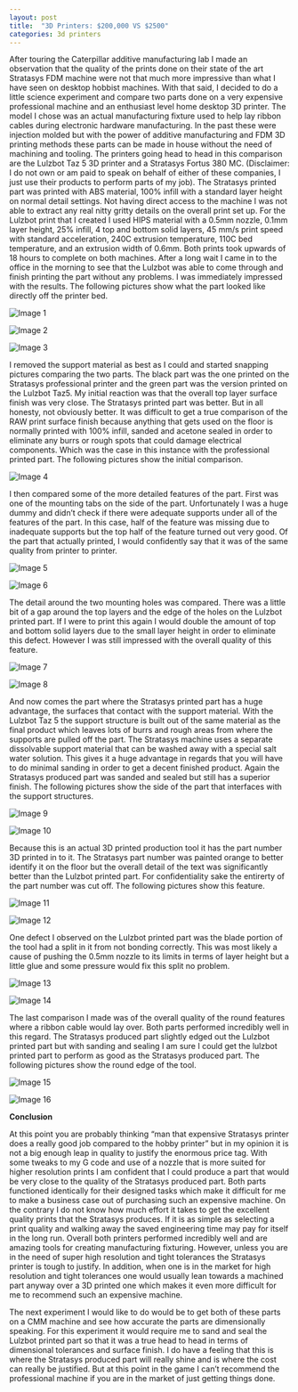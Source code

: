 ```yaml
---
layout: post
title:  "3D Printers: $200,000 VS $2500"
categories: 3d printers
---
```


After touring the Caterpillar additive manufacturing lab I made an observation that the quality of the prints done on their state of the art Stratasys FDM machine were not that much more impressive than what I have seen on desktop hobbist machines. With that said, I decided to do a little science experiment and compare two parts done on a very expensive professional machine and an enthusiast level home desktop 3D printer. The model I chose was an actual manufacturing fixture used to help lay ribbon cables during electronic hardware manufacturing. In the past these were injection molded but with the power of additive manufacturing and FDM 3D printing methods these parts can be made in house without the need of machining and tooling. The printers going head to head in this comparison are the Lulzbot Taz 5 3D printer and a Stratasys Fortus 380 MC. (Disclaimer: I do not own or am paid to speak on behalf of either of these companies, I just use their products to perform parts of my job). The Stratasys printed part was printed with ABS material, 100% infill with a standard layer height on normal detail settings. Not having direct access to the machine I was not able to extract any real nitty gritty details on the overall print set up. For the Lulzbot print that I created I used HIPS material with a 0.5mm nozzle, 0.1mm layer height, 25% infill, 4 top and bottom solid layers, 45 mm/s print speed with standard acceleration, 240C extrusion temperature, 110C bed temperature, and an extrusion width of 0.6mm. Both prints took upwards of 18 hours to complete on both machines.
After a long wait I came in to the office in the morning to see that the Lulzbot was able to come through and finish printing the part without any problems. I was immediately impressed with the results. The following pictures show what the part looked like directly off the printer bed.

![Image 1](/images/posts/3d-printer-comparison/image1.jpeg)

![Image 2](/images/posts/3d-printer-comparison/image2.jpeg)

![Image 3](/images/posts/3d-printer-comparison/image3.jpeg)

I removed the support material as best as I could and started snapping pictures comparing the two parts. The black part was the one printed on the Stratasys professional printer and the green part was the version printed on the Lulzbot Taz5. My initial reaction was that the overall top layer surface finish was very close. The Stratasys printed part was better. But in all honesty, not obviously better. It was difficult to get a true comparison of the RAW print surface finish because anything that gets used on the floor is normally printed with 100% infill, sanded and acetone sealed in order to eliminate any burrs or rough spots that could damage electrical components. Which was the case in this instance with the professional printed part. The following pictures show the initial comparison.

![Image 4](/images/posts/3d-printer-comparison/image4.jpeg)

I then compared some of the more detailed features of the part. First was one of the mounting tabs on the side of the part. Unfortunately I was a huge dummy and didn’t check if there were adequate supports under all of the features of the part. In this case, half of the feature was missing due to inadequate supports but the top half of the feature turned out very good. Of the part that actually printed, I would confidently say that it was of the same quality from printer to printer.

![Image 5](/images/posts/3d-printer-comparison/image5.jpeg)

![Image 6](/images/posts/3d-printer-comparison/image6.jpeg)

The detail around the two mounting holes was compared. There was a little bit of a gap around the top layers and the edge of the holes on the Lulzbot printed part. If I were to print this again I would double the amount of top and bottom solid layers due to the small layer height in order to eliminate this defect. However I was still impressed with the overall quality of this feature.

![Image 7](/images/posts/3d-printer-comparison/image7.jpeg)

![Image 8](/images/posts/3d-printer-comparison/image8.jpeg)

And now comes the part where the Stratasys printed part has a huge advantage, the surfaces that contact with the support material. With the Lulzbot Taz 5 the support structure is built out of the same material as the final product which leaves lots of burrs and rough areas from where the supports are pulled off the part. The Stratasys machine uses a separate dissolvable support material that can be washed away with a special salt water solution. This gives it a huge advantage in regards that you will have to do minimal sanding in order to get a decent finished product. Again the Stratasys produced part was sanded and sealed but still has a superior finish. The following pictures show the side of the part that interfaces with the support structures.

![Image 9](/images/posts/3d-printer-comparison/image9.jpeg)

![Image 10](/images/posts/3d-printer-comparison/image10.jpeg)

Because this is an actual 3D printed production tool it has the part number 3D printed in to it. The Stratasys part number was painted orange to better identify it on the floor but the overall detail of the text was significantly better than the Lulzbot printed part. For confidentiality sake the entirerty of the part number was cut off. The following pictures show this feature.

![Image 11](/images/posts/3d-printer-comparison/image11.jpeg)

![Image 12](/images/posts/3d-printer-comparison/image12.jpeg)

One defect I observed on the Lulzbot printed part was the blade portion of the tool had a split in it from not bonding correctly. This was most likely a cause of pushing the 0.5mm nozzle to its limits in terms of layer height but a little glue and some pressure would fix this split no problem.

![Image 13](/images/posts/3d-printer-comparison/image13.jpeg)

![Image 14](/images/posts/3d-printer-comparison/image14.jpeg)

The last comparison I made was of the overall quality of the round features where a ribbon cable would lay over. Both parts performed incredibly well in this regard. The Stratasys produced part slightly edged out the Lulzbot printed part but with sanding and sealing I am sure I could get the lulzbot printed part to perform as good as the Stratasys produced part. The following pictures show the round edge of the tool.

![Image 15](/images/posts/3d-printer-comparison/image15.jpeg)

![Image 16](/images/posts/3d-printer-comparison/image16.jpeg)

**Conclusion**

At this point you are probably thinking “man that expensive Stratasys printer does a really good job compared to the hobby printer” but in my opinion it is not a big enough leap in quality to justify the enormous price tag. With some tweaks to my G code and use of a nozzle that is more suited for higher resolution prints I am confident that I could produce a part that would be very close to the quality of the Stratasys produced part. Both parts functioned identically for their designed tasks which make it difficult for me to make a business case out of purchasing such an expensive machine. On the contrary I do not know how much effort it takes to get the excellent quality prints that the Stratasys produces. If it is as simple as selecting a print quality and walking away the saved engineering time may pay for itself in the long run. Overall both printers performed incredibly well and are amazing tools for creating manufacturing fixturing. However, unless you are in the need of super high resolution and tight tolerances the Stratasys printer is tough to justify. In addition, when one is in the market for high resolution and tight tolerances one would usually lean towards a machined part anyway over a 3D printed one which makes it even more difficult for me to recommend such an expensive machine.

The next experiment I would like to do would be to get both of these parts on a CMM machine and see how accurate the parts are dimensionally speaking. For this experiment it would require me to sand and seal the Lulzbot printed part so that it was a true head to head in terms of dimensional tolerances and surface finish. I do have a feeling that this is where the Stratasys produced part will really shine and is where the cost can really be justified. But at this point in the game I can’t recommend the professional machine if you are in the market of just getting things done.

